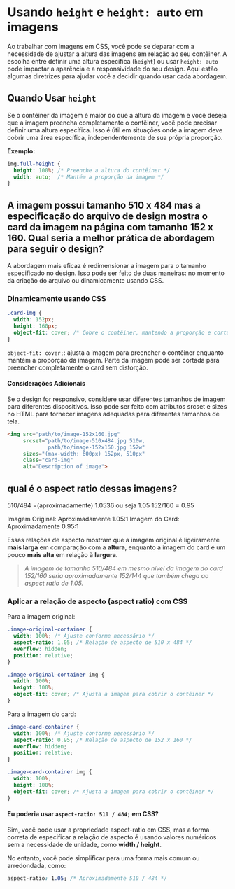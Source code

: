 # Usando `height` e `height: auto` em imagens

Ao trabalhar com imagens em CSS, você pode se deparar com a necessidade de ajustar a altura das imagens em relação ao seu contêiner. A escolha entre definir uma altura específica (`height`) ou usar `height: auto` pode impactar a aparência e a responsividade do seu design. Aqui estão algumas diretrizes para ajudar você a decidir quando usar cada abordagem.

## Quando Usar `height`

Se o contêiner da imagem é maior do que a altura da imagem e você deseja que a imagem preencha completamente o contêiner, você pode precisar definir uma altura específica. Isso é útil em situações onde a imagem deve cobrir uma área específica, independentemente de sua própria proporção.

**Exemplo:**

```css
img.full-height {
  height: 100%; /* Preenche a altura do contêiner */
  width: auto;  /* Mantém a proporção da imagem */
}
```

## A imagem possui tamanho 510 x 484 mas a especificação do arquivo de design mostra o card da imagem na página com tamanho 152 x 160. Qual seria a melhor prática de abordagem para seguir o design?

A abordagem mais eficaz é redimensionar a imagem para o tamanho especificado no design. Isso pode ser feito de duas maneiras: no momento da criação do arquivo ou dinamicamente usando CSS.

### Dinamicamente usando CSS

```css
.card-img {
  width: 152px;
  height: 160px;
  object-fit: cover; /* Cobre o contêiner, mantendo a proporção e cortando o excesso */
}
```

`object-fit: cover;`: ajusta a imagem para preencher o contêiner enquanto mantém a proporção da imagem. Parte da imagem pode ser cortada para preencher completamente o card sem distorção.

#### Considerações Adicionais

Se o design for responsivo, considere usar diferentes tamanhos de imagem para diferentes dispositivos. Isso pode ser feito com atributos srcset e sizes no HTML para fornecer imagens adequadas para diferentes tamanhos de tela.

```html
<img src="path/to/image-152x160.jpg" 
     srcset="path/to/image-510x484.jpg 510w, 
             path/to/image-152x160.jpg 152w" 
     sizes="(max-width: 600px) 152px, 510px" 
     class="card-img" 
     alt="Description of image">
```

## qual é o aspect ratio dessas imagens?

510/484 =(aproximadamente) 1.0536 ou seja 1.05
152/160 = 0.95

Imagem Original: Aproximadamente 1.05:1
Imagem do Card: Aproximadamente 0.95:1

Essas relações de aspecto mostram que a imagem original é ligeiramente **mais larga** em comparação com a **altura**, enquanto a imagem do card é um pouco **mais alta** em relação à **largura**.

> _A imagem de tamanho 510/484 em mesmo nível da imagem do card 152/160 seria aproximadamente 152/144 que também chega ao aspect ratio de 1.05._

### Aplicar a relação de aspecto (aspect ratio) com CSS

Para a imagem original:

```css
.image-original-container {
  width: 100%; /* Ajuste conforme necessário */
  aspect-ratio: 1.05; /* Relação de aspecto de 510 x 484 */
  overflow: hidden;
  position: relative;
}

.image-original-container img {
  width: 100%;
  height: 100%;
  object-fit: cover; /* Ajusta a imagem para cobrir o contêiner */
}
```

Para a imagem do card:

```css
.image-card-container {
  width: 100%; /* Ajuste conforme necessário */
  aspect-ratio: 0.95; /* Relação de aspecto de 152 x 160 */
  overflow: hidden;
  position: relative;
}

.image-card-container img {
  width: 100%;
  height: 100%;
  object-fit: cover; /* Ajusta a imagem para cobrir o contêiner */
}
```

#### Eu poderia usar `aspect-ratio: 510 / 484;` em CSS?

Sim, você pode usar a propriedade aspect-ratio em CSS, mas a forma correta de especificar a relação de aspecto é usando valores numéricos sem a necessidade de unidade, como **width / height**.

No entanto, você pode simplificar para uma forma mais comum ou arredondada, como:

```css
aspect-ratio: 1.05; /* Aproximadamente 510 / 484 */
```
